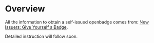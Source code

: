 # Overview

All the information to obtain a self-issued openbadge comes from: [New Issuers: Give Yourself a Badge](https://github.com/mozilla/openbadges-backpack/wiki/New-Issuers:-Give-Yourself-a-Badge).

Detailed instruction will follow soon.

